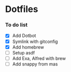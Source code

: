 # Dotfiles

### To do list

- [x] Add Dotbot
- [x] Symlink with gitconfig
- [x] Add homebrew
- [ ] Setup asdf
- [ ] Add Exa, Alfred with brew
- [ ] Add snappy from mas

